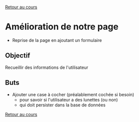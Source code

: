 [Retour au cours](../cours.md)

# Amélioration de notre page

* Reprise de la page en ajoutant un formulaire

## Objectif

Recueillir des informations de l'utilisateur

## Buts

* Ajouter une case à cocher (préalablement cochée si besoin)
  - pour savoir si l'utilisateur a des lunettes (ou non)
  - qui doit persister dans la base de données


[Retour au cours](../cours.md)
